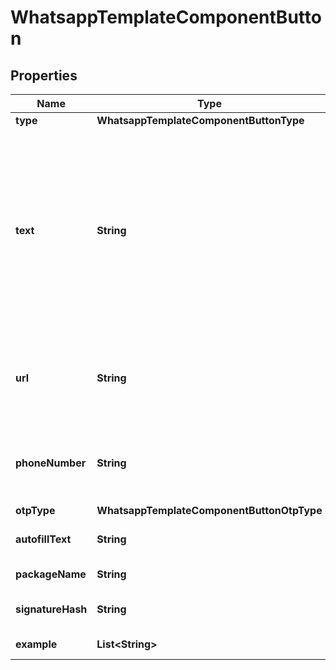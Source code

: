 

# WhatsappTemplateComponentButton


## Properties

| Name | Type | Description | Notes |
|------------ | ------------- | ------------- | -------------|
|**type** | **WhatsappTemplateComponentButtonType** |  |  |
|**text** | **String** | **Required for button type &#x60;PHONE_NUMBER&#x60; or &#x60;URL&#x60;.** Button text. For &#x60;CODE_CODE&#x60; buttons, the text is a pre-set value and cannot be customized. For &#x60;OTP&#x60; buttons, if omitted, the text will default to a pre-set value localized to the template&#39;s language. For example, &#x60;Copy Code&#x60; for English (US). If your template is using a one-tap autofill button and you supply this value, the authentication template message will display a copy code button with this text if we are unable to validate your [handshake](https://developers.facebook.com/docs/whatsapp/business-management-api/authentication-templates#handshake). Maximum 25 characters. |  [optional] |
|**url** | **String** | **Required for button type &#x60;URL&#x60;.** URL of website. There can be at most 1 variable at the end of the URL. Example: &#x60;https://www.luckyshrub.com/shop?promo&#x3D;{{1}}&#x60;. 2000 characters maximum. |  [optional] |
|**phoneNumber** | **String** | **Required for button type &#x60;PHONE_NUMBER&#x60;.** Alphanumeric string. Business phone number to be (display phone number) called when the user taps the button. 20 characters maximum. |  [optional] |
|**otpType** | **WhatsappTemplateComponentButtonOtpType** |  |  [optional] |
|**autofillText** | **String** | **One-tap buttons only.** One-tap button text. Maximum 25 characters. |  [optional] |
|**packageName** | **String** | **One-tap buttons only.** Your Android app&#39;s package name. |  [optional] |
|**signatureHash** | **String** | **One-tap buttons only.** Your app signing key hash. See [App Signing Key Hash](https://developers.facebook.com/docs/whatsapp/business-management-api/authentication-templates#app-signing-key-hash). |  [optional] |
|**example** | **List&lt;String&gt;** | Sample full URL for a &#x60;URL&#x60; button with a variable. |  [optional] |



